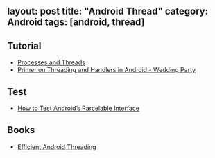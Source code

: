 layout: post
title: "Android Thread"
category: Android
tags: [android, thread]
---

## Tutorial

- [Processes and Threads](http://developer.android.com/guide/components/processes-and-threads.html)
- [Primer on Threading and Handlers in Android - Wedding Party](http://nerds.weddingpartyapp.com/tech/2014/06/20/primer-threading-handlers-android/)

## Test

- [How to Test Android’s Parcelable Interface](http://tech.gilt.com/post/87599117269/how-to-test-androids-parcelable-interface)

## Books

- [Efficient Android Threading](http://www.slideshare.net/andersgoransson/efficient-android-threading)